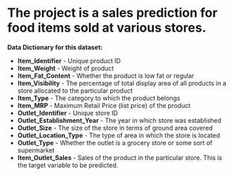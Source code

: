 
# The project is a sales prediction for food items sold at various stores.

**Data Dictionary for this dataset:**

* **Item_Identifier** - Unique product ID
* **Item_Weight** - Weight of product
* **Item_Fat_Content** - Whether the product is low fat or regular
* **Item_Visibility** - The percentage of total display area of all products in a store allocated to the particular product
* **Item_Type** - The category to which the product belongs
* **Item_MRP** - Maximum Retail Price (list price) of the product
* **Outlet_Identifier** - Unique store ID
* **Outlet_Establishment_Year** - The year in which store was established
* **Outlet_Size** - The size of the store in terms of ground area covered
* **Outlet_Location_Type** - The type of area in which the store is located
* **Outlet_Type** - Whether the outlet is a grocery store or some sort of supermarket
* **Item_Outlet_Sales** - Sales of the product in the particular store. This is the target variable to be predicted.
